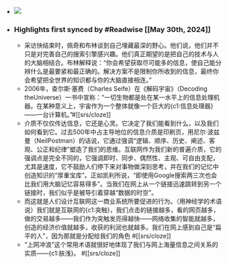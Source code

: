 - ![](https://res.weread.qq.com/wrepub/CB_1O88qa8neGuS6ii6guEVN3Zs_parsecover)
- ### Highlights first synced by #Readwise [[May 30th, 2024]]
    - 采访快结束时，佩奇和布林谈到自己埋藏最深的野心。他们说，他们并不只是对完善自己的搜索引擎感兴趣。他们真正期望的是把自己的技术与人的大脑相结合。布林解释说：“你会希望获取尽可能多的信息，使自己能分辨什么是最要紧和最正确的。解决方案不是限制你所收到的信息，最终你会希望把全世界的知识都与你的大脑直接相连。”
    - 2006年，查尔斯·塞费（Charles Seife）在《解码宇宙》（Decoding theUniverse）一书中宣称：“一切生物都是处在某一水平上的信息处理机器。在某种意义上，宇宙作为一个整体就像一个巨大的{c1:信息处理器}——一台计算机。”#[[srs/cloze]]
    - 介质不仅仅传达信息，它还是心灵。它决定了我们能看到什么，以及我们如何看到它。过去500年中占主导地位的信息介质是印刷页，用尼尔·波兹曼（NeilPostman）的话说，它通过强调“逻辑、顺序、历史、阐述、客观、公正和纪律”塑造了我们的思维。互联网作为我们新的普遍介质，它的强调点是完全不同的，它强调即时、同步、偶然性、主观、可自由支配，尤其是速度，它不鼓励人们停下来对事物做深刻思考，并在我们的记忆中创造知识的“厚重宝库”。正如凯利所说，“即使用Google搜索两三次也会比我们用大脑记忆容易得多”。当我们在网上从一个链接迅速跳转到另一个链接时，我们似乎是被导引着穿越“数据的时空”。
    - 而这就是人们设计互联网这一商业系统所要促进的行为。（用神经学的术语说）我们就是互联网的{c1:突触}，我们点击的链接越多，看的网页越多，做的交易越多——我们作为突触发亮得越快——网络收集的智能就越多，创造的经济价值就越多，收获的利润也就越多。我们在网上感到自己是“扁平的人”，因为那就是分配给我们的角色 #[[srs/cloze]]
    - “上网冲浪”这个常用术语就很好地体现了我们与网上海量信息之间关系的实质——{c1:肤浅}。 #[[srs/cloze]]

